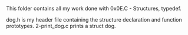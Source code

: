 






This folder contains all my work done with 0x0E.C - Structures, typedef.

dog.h is my header file containing the structure declaration and function prototypes.
2-print_dog.c prints a struct dog.
